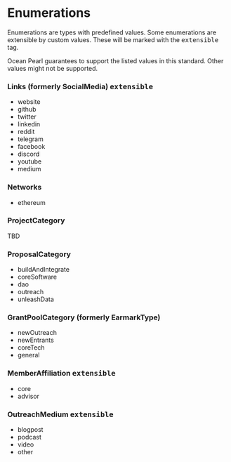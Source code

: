 # Enumerations
Enumerations are types with predefined values. Some enumerations are extensible by custom values. 
These will be marked with the <kbd>extensible</kbd> tag.

Ocean Pearl guarantees to support the listed values in this standard. Other values might not be supported.

### Links (formerly SocialMedia) <kbd>extensible</kbd>
- website
- github
- twitter
- linkedin
- reddit
- telegram
- facebook
- discord
- youtube
- medium

### Networks
- ethereum

### ProjectCategory
TBD

### ProposalCategory
- buildAndIntegrate
- coreSoftware
- dao
- outreach
- unleashData

### GrantPoolCategory (formerly EarmarkType)
- newOutreach
- newEntrants
- coreTech
- general

### MemberAffiliation <kbd>extensible</kbd>
- core
- advisor

### OutreachMedium <kbd>extensible</kbd>
- blogpost
- podcast
- video
- other